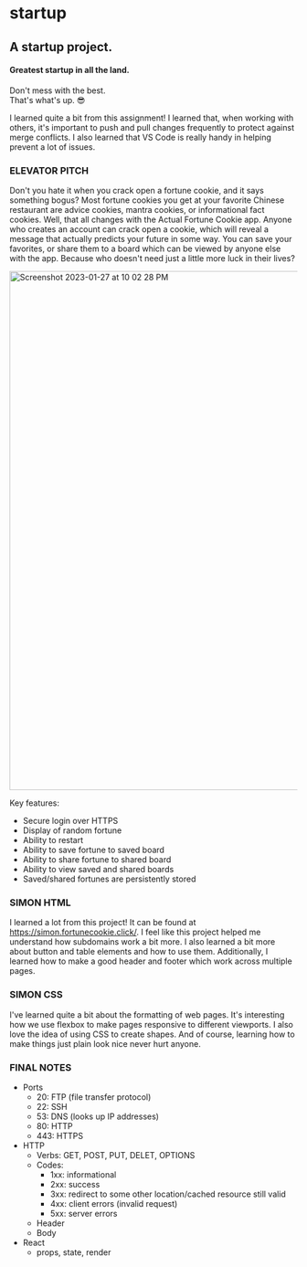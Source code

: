 # startup
## A startup project.
#### Greatest startup in all the land.
Don't mess with the best.\
That's what's up. :sunglasses:

I learned quite a bit from this assignment! I learned that, when working with others, it's important to push and pull changes frequently to protect against merge conflicts. I also learned that VS Code is really handy in helping prevent a lot of issues.


### ELEVATOR PITCH
Don't you hate it when you crack open a fortune cookie, and it says something bogus? Most fortune cookies you get at your favorite Chinese restaurant are advice cookies, mantra cookies, or informational fact cookies. Well, that all changes with the Actual Fortune Cookie app. Anyone who creates an account can crack open a cookie, which will reveal a message that actually predicts your future in some way. You can save your favorites, or share them to a board which can be viewed by anyone else with the app. Because who doesn't need just a little more luck in their lives?

<img width="909" alt="Screenshot 2023-01-27 at 10 02 28 PM" src="https://user-images.githubusercontent.com/97083274/215243101-4ff85b41-8b32-4693-8a45-d546c51fe28b.png">

Key features:
* Secure login over HTTPS
* Display of random fortune
* Ability to restart
* Ability to save fortune to saved board
* Ability to share fortune to shared board
* Ability to view saved and shared boards
* Saved/shared fortunes are persistently stored

### SIMON HTML
I learned a lot from this project! It can be found at https://simon.fortunecookie.click/. I feel like this project helped me understand how subdomains work a bit more. I also learned a bit more about button and table elements and how to use them. Additionally, I learned how to make a good header and footer which work across multiple pages.

### SIMON CSS
I've learned quite a bit about the formatting of web pages. It's interesting how we use flexbox to make pages responsive to different viewports. I also love the idea of using CSS to create shapes. And of course, learning how to make things just plain look nice never hurt anyone.


### FINAL NOTES
* Ports
  * 20: FTP (file transfer protocol)
  * 22: SSH
  * 53: DNS (looks up IP addresses)
  * 80: HTTP
  * 443: HTTPS
* HTTP
  * Verbs: GET, POST, PUT, DELET, OPTIONS
  * Codes:
    * 1xx: informational
    * 2xx: success
    * 3xx: redirect to some other location/cached resource still valid
    * 4xx: client errors (invalid request)
    * 5xx: server errors
  * Header
  * Body
* React
  * props, state, render
  

